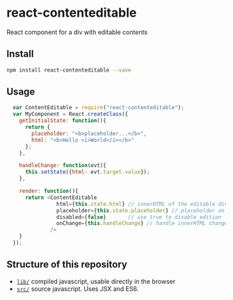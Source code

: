 react-contenteditable
=====================

React component for a div with editable contents
## Install
```sh
npm install react-contenteditable --save
```

## Usage
```javascript
  var ContentEditable = require("react-contenteditable");
  var MyComponent = React.createClass({
    getInitialState: function(){
      return {
        placeholder: "<b>placeholder...</b>",
        html: "<b>Hello <i>World</i></b>"
      };
    },

    handleChange: function(evt){
      this.setState({html: evt.target.value});
    },

    render: function(){
      return <ContentEditable
                html={this.state.html} // innerHTML of the editable div
                placeholder={this.state.placeholder} // placeholder on the div
                disabled={false}       // use true to disable edition
                onChange={this.handleChange} // handle innerHTML change
              />
    }
  });
```

## Structure of this repository
 * [`lib/`](https://github.com/lovasoa/react-contenteditable/tree/master/lib) compiled javascript, usable directly in the browser
 * [`src/`](https://github.com/lovasoa/react-contenteditable/tree/master/src) source javascript. Uses JSX and ES6.

